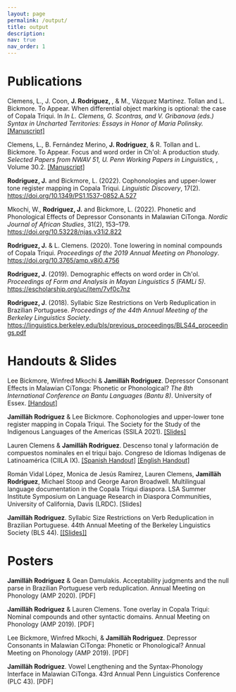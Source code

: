 ```yaml
---
layout: page
permalink: /output/
title: output
description:
nav: true
nav_order: 1
---
```


# Publications

Clemens, L., J. Coon, <b>J. Rodriguez, </b>, & M., Vázquez Martínez. Tollan and L. Bickmore. To Appear. When differential object marking is optional: the case of Copala Triqui. In <i>In L. Clemens, G. Scontras, and V. Gribanova (eds.) Syntax in Uncharted Territories: Essays in Honor of Maria Polinsky. </i> <a href="https://www.lingdomain.org/uploads/2/4/8/4/24841606/clemenscoonmpfs.pdf">[Manuscript]</a><br>

Clemens, L., B. Fernández Merino, <b>J. Rodriguez</b>, & R. Tollan and L. Bickmore. To Appear. Focus and word order in Ch'ol: A production study. <i>Selected Papers from NWAV 51​, U. Penn Working Papers in Linguistics, </i>, Volume 30.2. <a href="https://www.lingdomain.org/uploads/2/4/8/4/24841606/nwav51clemensetal.pdf">[Manuscript]</a><br>

<b>Rodriguez, J.</b> and Bickmore, L. (2022). Cophonologies and upper-lower tone register mapping in Copala Triqui. <i>Linguistic Discovery</i>, 17(2). <a href="https://doi.org/10.1349/PS1.1537-0852.A.527">https://doi.org/10.1349/PS1.1537-0852.A.527</a><br>

Mkochi, W., <b>Rodriguez, J.</b> and Bickmore, L. (2022). Phonetic and Phonological Effects of Depressor Consonants in Malawian CiTonga. <i>Nordic Journal of African Studies</i>, 31(2), 153–179. <a href="https://doi.org/10.53228/njas.v31i2.822">https://doi.org/10.53228/njas.v31i2.822</a><br>

<b>Rodriguez, J.</b> & L. Clemens. (2020). Tone lowering in nominal compounds of Copala Triqui. <i>Proceedings of the 2019 Annual Meeting on Phonology</i>. <a href="https://doi.org/10.3765/amp.v8i0.4756">https://doi.org/10.3765/amp.v8i0.4756</a><br>

<b>Rodriguez, J</b>. (2019). Demographic effects on word order in Ch'ol. <i>Proceedings of Form and Analysis in Mayan Linguistics 5 (FAMLi 5)</i>. <a href="https://escholarship.org/uc/item/7vf0c7nz">https://escholarship.org/uc/item/7vf0c7nz</a><br>

<b>Rodriguez, J</b>. (2018). Syllabic Size Restrictions on Verb Reduplication in Brazilian Portuguese. <i>Proceedings of the 44th Annual Meeting of the Berkeley Linguistics Society</i>. <a href="https://linguistics.berkeley.edu/bls/previous_proceedings/BLS44_proceedings.pdf">https://linguistics.berkeley.edu/bls/previous_proceedings/BLS44_proceedings.pdf</a><br>

# Handouts & Slides

Lee Bickmore, Winfred Mkochi & <b>Jamilläh Rodriguez</b>. Depressor Consonant Effects in Malawian CiTonga: Phonetic or Phonological? <i>The 8th International Conference on Bantu Languages (Bantu 8)</i>. University of Essex. <a href="https://d4ab0dac-3e2f-4f19-8555-d34e71ac2042.filesusr.com/ugd/80a847_efc53c103ed54faf96ff17520706cae4.pdf">[Handout]</a><br>

<b>Jamilläh Rodriguez</b> & Lee Bickmore. Cophonologies and upper-lower tone register mapping in Copala Triqui. The Society for the Study of the Indigenous Languages of the Americas (SSILA 2021). <a href="https://d4ab0dac-3e2f-4f19-8555-d34e71ac2042.filesusr.com/ugd/80a847_9d08dcdc063b4bc99840d9f2580360f6.pdf">[Slides]</a><br> 

Lauren Clemens & <b>Jamilläh Rodriguez</b>. Descenso tonal y laformación de compuestos nominales en el triqui bajo. Congreso de Idiomas Indígenas de Latinoamérica (CIILA IX). <a href="https://d4ab0dac-3e2f-4f19-8555-d34e71ac2042.filesusr.com/ugd/80a847_c7a4c1f68e184f5eafce46179f47accf.pdf">[Spanish Handout]</a> <a href="https://d4ab0dac-3e2f-4f19-8555-d34e71ac2042.filesusr.com/ugd/80a847_ea3e59dd81204bfabf14e6a66a8dc42a.pdf">[English Handout]</a><br>

Román Vidal López, Monica de Jesús Ramírez, Lauren Clemens, <b>Jamilläh Rodriguez</b>, Michael Stoop and George Aaron Broadwell. Multilingual language documentation in the Copala Triqui diaspora. LSA Summer Institute Symposium on Language Research in Diaspora Communities, University of California, Davis (LRDC). [Slides]<br>

<b>Jamilläh Rodriguez</b>. Syllabic Size Restrictions on Verb Reduplication in Brazilian Portuguese. 44th Annual Meeting of the Berkeley Linguistics Society (BLS 44). <a href="https://d4ab0dac-3e2f-4f19-8555-d34e71ac2042.filesusr.com/ugd/80a847_579e8bcdfadb4dbead7b43847ae7bcf2.pdf">[[Slides]]</a><br>

# Posters

<b>Jamilläh Rodriguez</b> & Gean Damulakis. Acceptability judgments and the null parse in Brazilian Portuguese verb reduplication. Annual Meeting on Phonology (AMP 2020). [PDF]

<b>Jamilläh Rodriguez</b> & Lauren Clemens. Tone overlay in Copala Triqui: Nominal compounds and other syntactic domains. Annual Meeting on Phonology (AMP 2019). [PDF]

Lee Bickmore, Winfred Mkochi, & <b>Jamilläh Rodriguez</b>. Depressor Consonants in Malawian CiTonga: Phonetic or Phonological? Annual Meeting on Phonology (AMP 2019).  [PDF]

<b>Jamilläh Rodriguez</b>. Vowel Lengthening and the Syntax-Phonology Interface in Malawian CiTonga. 43rd Annual Penn Linguistics Conference (PLC 43). [PDF]

